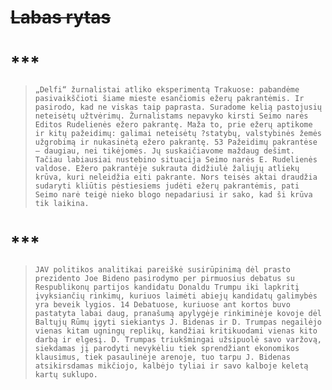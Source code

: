 # ~~Labas rytas~~

# ***
>
>```
> „Delfi“ žurnalistai atliko eksperimentą Trakuose: pabandėme pasivaikščioti šiame mieste esančiomis ežerų pakrantėmis. Ir pasirodo, kad ne viskas taip paprasta. Suradome kelią pastojusių neteisėtų užtvėrimų. Žurnalistams nepavyko kirsti Seimo narės Editos Rudelienės ežero pakrantę. Maža to, prie ežerų aptikome ir kitų pažeidimų: galimai neteisėtų ?statybų, valstybinės žemės užgrobimą ir nukasinėtą ežero pakrantę. 53 Pažeidimų pakrantėse – daugiau, nei tikėjomės. Jų suskaičiavome maždaug dešimt. Tačiau labiausiai nustebino situacija Seimo narės E. Rudelienės valdose. Ežero pakrantėje sukrauta didžiulė žaliųjų atliekų krūva, kuri neleidžia eiti pakrante. Nors teisės aktai draudžia  sudaryti kliūtis pėstiesiems judėti ežerų pakrantėmis, pati Seimo narė teigė nieko blogo nepadariusi ir sako, kad ši krūva tik laikina.
>```


# ***

>
>```
> JAV politikos analitikai pareiškė susirūpinimą dėl prasto prezidento Joe Bideno pasirodymo per pirmuosius debatus su Respublikonų partijos kandidatu Donaldu Trumpu iki lapkritį įvyksiančių rinkimų, kuriuos laimėti abiejų kandidatų galimybės yra beveik lygios. 14 Debatuose, kuriuose ant kortos buvo pastatyta labai daug, pranašumą apylygėje rinkiminėje kovoje dėl Baltųjų Rūmų įgyti siekiantys J. Bidenas ir D. Trumpas negailėjo vienas kitam ugningų replikų, kandžiai kritikuodami vienas kito darbą ir elgesį. D. Trumpas triukšmingai užsipuolė savo varžovą, siekdamas jį parodyti nevykėliu tiek sprendžiant ekonomikos klausimus, tiek pasaulinėje arenoje, tuo tarpu J. Bidenas atsikirsdamas mikčiojo, kalbėjo tyliai ir savo kalboje keletą kartų suklupo.
>```




